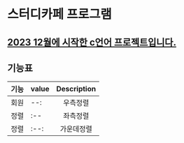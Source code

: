 # 스터디카페 프로그램
<u>2023 12월에 시작한 c언어 프로젝트입니다.</u> 
-----------------------------------------
## 기능표

| 기능 | value | Description |
| --: | :-- | :--: |
| 회원 | --: | 우측정렬 |
| 정렬 | :-- | 좌측정렬 |
| 정렬 | :--: | 가운데정렬 |
